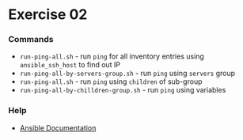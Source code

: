 # Exercise 02

### Commands
* `run-ping-all.sh` - run `ping` for all inventory entries using `ansible_ssh_host` to find out IP
* `run-ping-all-by-servers-group.sh` - run `ping` using `servers` group
* `run-ping-all.sh` - run `ping` using `children` of sub-group
* `run-ping-all-by-chilldren-group.sh` - run `ping` using variables

### Help
* [Ansible Documentation](https://docs.ansible.com/)
